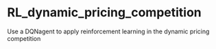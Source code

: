 # RL_dynamic_pricing_competition
Use a DQNagent to apply reinforcement learning in the dynamic pricing competition
